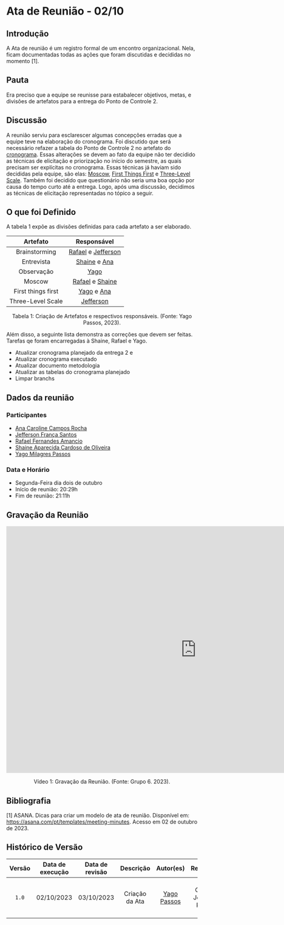 # Ata de Reunião - 02/10

## Introdução
A Ata de reunião é um registro formal de um encontro organizacional. Nela, ficam documentadas todas as ações que foram discutidas e decididas no momento [1]. 

## Pauta
Era preciso que a equipe se reunisse para estabalecer objetivos, metas, e divisões de artefatos para a entrega do Ponto de Controle 2.

## Discussão
A reunião serviu para esclarescer algumas concepções erradas que a equipe teve na elaboração do cronograma. Foi discutido que será necessário refazer a tabela do Ponto de Controle 2 no artefato do [cronograma](/docs/planejamento/cronograma.md). Essas alterações se devem ao fato da equipe não ter decidido as técnicas de elicitação e priorização no início do semestre, as quais precisam ser explícitas no cronograma. Essas técnicas já haviam sido decididas pela equipe, são elas: [Moscow](), [First Things First]() e [Three-Level Scale](). Também foi decidido que questionário não seria uma boa opção por causa do tempo curto até a entrega. Logo, após uma discussão, decidimos as técnicas de elicitação representadas no tópico a seguir. 

## O que foi Definido
A tabela 1 expõe as divisões definidas para cada artefato a ser elaborado.

| Artefato  | Responsável |
| :-------: |  :-------: |
|  Brainstorming | [Rafael](https://github.com/Rafael-gc) e [Jefferson](https://github.com/Frans6) |
| Entrevista | [Shaine](https://github.com/shaineOliveira) e [Ana](https://github.com/anaaroch) |
|  Observação | [Yago](https://github.com/yagompassos) | 
|   Moscow   | [Rafael](https://github.com/Rafael-gc) e [Shaine](https://github.com/shaineOliveira) | 
| First things first | [Yago](https://github.com/yagompassos) e [Ana](https://github.com/anaaroch) |
| Three-Level Scale | [Jefferson](https://github.com/Frans6) | 

<div style="text-align: center">
<p> Tabela 1: Criação de Artefatos e respectivos responsáveis. (Fonte: Yago Passos, 2023).</p>
</div>

Além disso, a seguinte lista demonstra as correções que devem ser feitas. Tarefas qe foram encarregadas à Shaine, Rafael e Yago.

- Atualizar cronograma planejado da entrega 2 e
- Atualizar cronograma executado
- Atualizar documento metodologia
- Atualizar as tabelas do cronograma planejado
- Limpar branchs

## Dados da reunião
### Participantes
- [Ana Caroline Campos Rocha](https://github.com/anaaroch)
- [Jefferson França Santos](https://github.com/Frans6)
- [Rafael Fernandes Amancio](https://github.com/Rafael-gc)
- [Shaine Aparecida Cardoso de Oliveira](https://github.com/shaineOliveira)
- [Yago Milagres Passos](https://github.com/yagompassos)

### Data e Horário
- Segunda-Feira dia dois de outubro
- Início de reunião: 20:29h
- Fim de reunião: 21:11h

## Gravação da Reunião

<iframe width="1000vw" height="650vh" src="https://youtube.com/embed/Wb7rTSobyAw" title="Reunião 1" frameborder="0" allow="accelerometer; autoplay; clipboard-write; encrypted-media; gyroscope; picture-in-picture" allowfullscreen=""></iframe>

<div style="text-align: center">
<p> Vídeo 1: Gravação da Reunião. (Fonte: Grupo 6. 2023).</p>
</div>

## Bibliografia

[1] ASANA. Dicas para criar um modelo de ata de reunião. Disponível em: https://asana.com/pt/templates/meeting-minutes. Acesso em 02 de outubro de 2023.

## Histórico de Versão

| Versão | Data de execução | Data de revisão |             Descrição             |                      Autor(es)                       |                     Revisor(es)                      |
| :----: | :--------------: | :-------------: | :-------------------------------: | :--------------------------------------------------: | :--------------------------------------------------: |
| `1.0`  |    02/10/2023    |   03/10/2023    | Criação da Ata |   [Yago Passos](https://github.com/yagompassos)    | Ana Caroline, Jefferson, Rafael e Shaíne |
